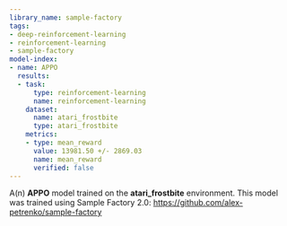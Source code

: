 ```yaml
---
library_name: sample-factory
tags:
- deep-reinforcement-learning
- reinforcement-learning
- sample-factory
model-index:
- name: APPO
  results:
  - task:
      type: reinforcement-learning
      name: reinforcement-learning
    dataset:
      name: atari_frostbite
      type: atari_frostbite
    metrics:
    - type: mean_reward
      value: 13981.50 +/- 2869.03
      name: mean_reward
      verified: false
---
```


A(n) **APPO** model trained on the **atari_frostbite** environment.
This model was trained using Sample Factory 2.0: https://github.com/alex-petrenko/sample-factory
    